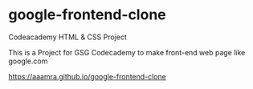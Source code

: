 # google-frontend-clone

Codeacademy HTML & CSS Project

This is a Project for GSG Codecademy to make front-end web page like google.com

https://aaamra.github.io/google-frontend-clone
